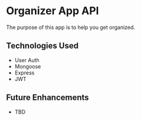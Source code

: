 # Organizer App API

The purpose of this app is to help you get organized.

## Technologies Used
- User Auth
- Mongoose
- Express
- JWT

## Future Enhancements
- TBD